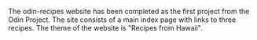 The odin-recipes website has been completed as the first project from the Odin Project. The site consists of a main index page with links to three recipes. The theme of the website is "Recipes from Hawaii".
